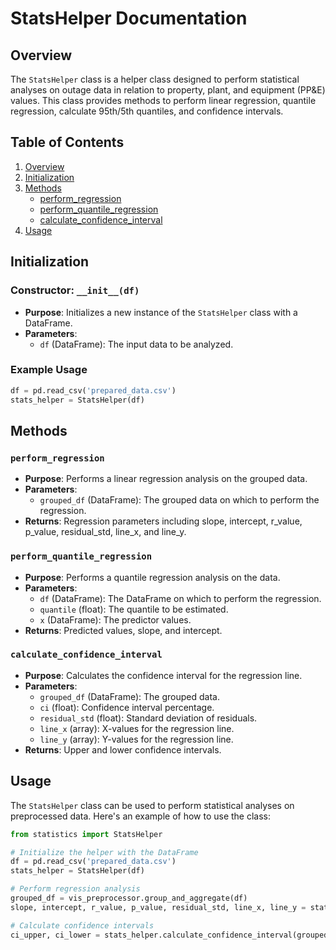 # StatsHelper Documentation

## Overview

The `StatsHelper` class is a helper class designed to perform statistical analyses on outage data in relation to property, plant, and equipment (PP&E) values. This class provides methods to perform linear regression, quantile regression, calculate 95th/5th quantiles, and confidence intervals.

## Table of Contents

1. [Overview](#overview)
2. [Initialization](#initialization)
3. [Methods](#methods)
    - [perform_regression](#perform_regression)
    - [perform_quantile_regression](#perform_quantile_regression)
    - [calculate_confidence_interval](#calculate_confidence_interval)
4. [Usage](#usage)

## Initialization

### Constructor: `__init__(df)`
- **Purpose**: Initializes a new instance of the `StatsHelper` class with a DataFrame.
- **Parameters**:
  - `df` (DataFrame): The input data to be analyzed.

### Example Usage

```python
df = pd.read_csv('prepared_data.csv')
stats_helper = StatsHelper(df)
```

## Methods

### `perform_regression`
- **Purpose**: Performs a linear regression analysis on the grouped data.
- **Parameters**:
  - `grouped_df` (DataFrame): The grouped data on which to perform the regression.
- **Returns**: Regression parameters including slope, intercept, r_value, p_value, residual_std, line_x, and line_y.

### `perform_quantile_regression`
- **Purpose**: Performs a quantile regression analysis on the data.
- **Parameters**:
  - `df` (DataFrame): The DataFrame on which to perform the regression.
  - `quantile` (float): The quantile to be estimated.
  - `x` (DataFrame): The predictor values.
- **Returns**: Predicted values, slope, and intercept.

### `calculate_confidence_interval`
- **Purpose**: Calculates the confidence interval for the regression line.
- **Parameters**:
  - `grouped_df` (DataFrame): The grouped data.
  - `ci` (float): Confidence interval percentage.
  - `residual_std` (float): Standard deviation of residuals.
  - `line_x` (array): X-values for the regression line.
  - `line_y` (array): Y-values for the regression line.
- **Returns**: Upper and lower confidence intervals.

## Usage

The `StatsHelper` class can be used to perform statistical analyses on preprocessed data. Here's an example of how to use the class:

```python
from statistics import StatsHelper

# Initialize the helper with the DataFrame
df = pd.read_csv('prepared_data.csv')
stats_helper = StatsHelper(df)

# Perform regression analysis
grouped_df = vis_preprocessor.group_and_aggregate(df)
slope, intercept, r_value, p_value, residual_std, line_x, line_y = stats_helper.perform_regression(grouped_df)

# Calculate confidence intervals
ci_upper, ci_lower = stats_helper.calculate_confidence_interval(grouped_df, ci=95, residual_std=residual_std, line_x=line_x, line_y=line_y)
```
